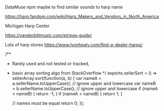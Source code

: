 DataMuse npm maybe to find similar sounds to harp name

https://harp.fandom.com/wiki/Harp_Makers_and_Vendors_in_North_America

Michigan Harp Center

https://vanderbiltmusic.com/strings-guide/



Lots of harp stores   https://www.lyonhealy.com/find-a-dealer-harps/

/**
 * Rarely used and not tested or tracked, 
 * basic array sorting algo from StackOverflow
 */
exports.sellerSort = () => sellerArray.sort(function(a, b) {
    var nameA = a.sellerName.toUpperCase(); // ignore upper and lowercase
    var nameB = b.sellerName.toUpperCase(); // ignore upper and lowercase
    if (nameA < nameB) {
        return -1;
    }
    if (nameA > nameB) {
       return 1;
    }
  
    // names must be equal
    return 0;
});
